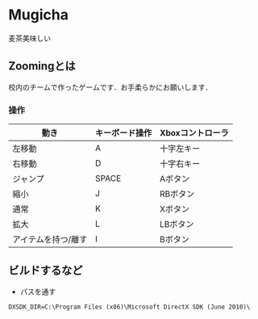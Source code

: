# Mugicha
麦茶美味しい

## Zoomingとは

校内のチームで作ったゲームです．お手柔らかにお願いします．

### 操作

|動き|キーボード操作|Xboxコントローラ|
|---|---|---|
|左移動|A|十字左キー|
|右移動|D|十字右キー|
|ジャンプ|SPACE|Aボタン|
|縮小|J|RBボタン|
|通常|K|Xボタン|
|拡大|L|LBボタン|
|アイテムを持つ/離す|I|Bボタン|

## ビルドするなど

- パスを通す

`DXSDK_DIR=C:\Program Files (x86)\Microsoft DirectX SDK (June 2010)\`
